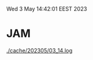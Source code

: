 Wed  3 May 14:42:01 EEST 2023
# JAM
<a href='./cache/202305/03_14.log'>./cache/202305/03_14.log</a>
